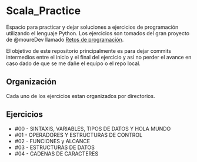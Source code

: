 # Scala_Practice
Espacio para practicar y dejar soluciones a ejercicios de programación utilizando el lenguaje Python. Los ejercicios son tomados del gran proyecto de @moureDev llamado [Retos de programación](https://github.com/mouredev/roadmap-retos-programacion#instrucciones).


El objetivo de este repositorio principalmente es para dejar commits intermedios entre el inicio y el final del ejercicio y asi no perder el avance en caso dado de que se me dañe el equipo o el repo local.

## Organización
Cada uno de los ejercicios estan organizados por directorios. 

## Ejercicios

- #00 - SINTAXIS, VARIABLES, TIPOS DE DATOS Y HOLA MUNDO
- #01 - OPERADORES Y ESTRUCTURAS DE CONTROL
- #02 - FUNCIONES y ALCANCE
- #03 - ESTRUCTURAS DE DATOS
- #04 - CADENAS DE CARACTERES